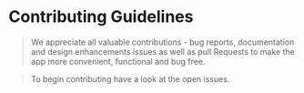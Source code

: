 Contributing Guidelines
=========

> We appreciate all valuable contributions - bug reports, documentation and design enhancements issues as well as pull Requests to make the app more convenient, functional and bug free.

> To begin contributing have a look at the open issues.
